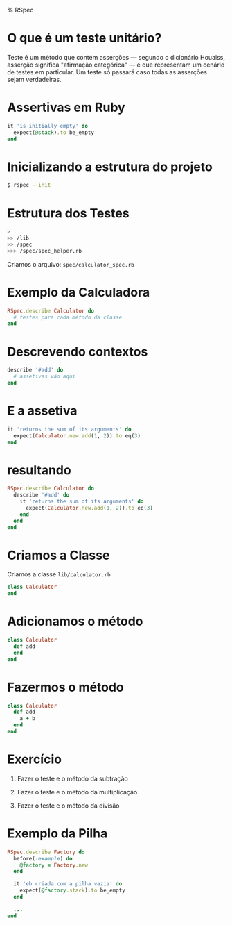 % RSpec

# O que é um teste unitário?

Teste é um método que contém asserções — segundo o dicionário Houaiss, asserção 
significa "afirmação categórica" — e que representam um cenário de testes em 
particular. Um teste só passará caso todas as asserções sejam verdadeiras.

[^1]: https://nandovieira.com.br/tdd-no-rails-unit-tests

# Assertivas em Ruby

```ruby
it 'is initially empty' do
  expect(@stack).to be_empty
end
```

# Inicializando a estrutura do projeto

```bash
$ rspec --init
```

# Estrutura dos Testes

```bash
> .
>> /lib
>> /spec
>>> /spec/spec_helper.rb
```
Criamos o arquivo: `spec/calculator_spec.rb`

# Exemplo da Calculadora

```ruby
RSpec.describe Calculator do
  # testes para cada método da classe
end
```

# Descrevendo contextos

```ruby
describe '#add' do  
  # assetivas vão aqui
end
```

# E a assetiva

```ruby
it 'returns the sum of its arguments' do
  expect(Calculator.new.add(1, 2)).to eq(3)
end
```

# resultando

```ruby
RSpec.describe Calculator do
  describe '#add' do
    it 'returns the sum of its arguments' do
      expect(Calculator.new.add(1, 2)).to eq(3)
    end
  end
end
```

# Criamos a Classe

Criamos a classe `lib/calculator.rb`

```ruby
class Calculator
end
```

# Adicionamos o método

```ruby
class Calculator
  def add
  end
end
```

# Fazermos o método

```ruby
class Calculator
  def add
    a + b
  end
end
```

# Exercício

1) Fazer o teste e o método da subtração

2) Fazer o teste e o método da multiplicação

3) Fazer o teste e o método da divisão

# Exemplo da Pilha

```ruby
RSpec.describe Factory do
  before(:example) do
    @factory = Factory.new
  end

  it 'eh criada com a pilha vazia' do
    expect(@factory.stack).to be_empty
  end

  ...
end
```